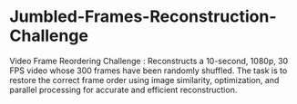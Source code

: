 # Jumbled-Frames-Reconstruction-Challenge
Video Frame Reordering Challenge : Reconstructs a 10-second, 1080p, 30 FPS video whose 300 frames have been randomly shuffled. The task is to restore the correct frame order using image similarity, optimization, and parallel processing for accurate and efficient reconstruction.
